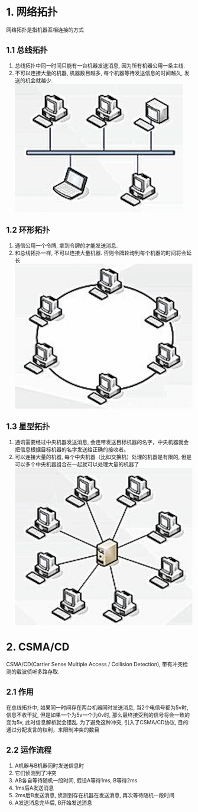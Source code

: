 # 1. 网络拓扑

网络拓扑是指机器互相连接的方式
## 1.1 总线拓扑
1. 总线拓扑中同一时间只能有一台机器发送消息, 因为所有机器公用一条主线.
2. 不可以连接大量的机器, 机器数目越多, 每个机器等待发送信息的时间越久, 发送的机会就越少.
![image-20200514221454679](03-%E7%BD%91%E7%BB%9C%E6%8B%93%E6%89%91.assets/image-20200514221454679.png)
## 1.2 环形拓扑
1. 通信公用一个令牌, 拿到令牌的才能发送消息.
2. 和总线拓扑一样, 不可以连接大量机器. 否则令牌轮询到每个机器的时间将会延长
![图片描述](03-%E7%BD%91%E7%BB%9C%E6%8B%93%E6%89%91.assets/0.7169803619979556.png)
## 1.3 星型拓扑
1. 通讯需要经过中央机器发送消息, 会连带发送目标机器的名字，中央机器就会把信息根据目标机器的名字发送给正确的接收者。
2. 可以连接大量的机器, 每个中央机器（比如交换机）处理的机器是有限的, 但是可以多个中央机器组合在一起就可以处理大量的机器了
![图片描述](03-%E7%BD%91%E7%BB%9C%E6%8B%93%E6%89%91.assets/0.30173329316375175.png)

# 2. CSMA/CD

CSMA/CD(Carrier Sense Multiple Access / Collision Detection), 带有冲突检测的载波侦听多路存取.
## 2.1 作用
在总线拓扑中, 如果同一时间存在两台机器同时发送消息, 当2个电信号都为5v时, 信息不收干扰, 但是如果一个为5v一个为0v时, 那么最终接受到的信号将会一致的变为5v, 此时信息解析就会错乱. 为了避免这种冲突, 引入了CSMA/CD协议, 目的: 
通过分配发言的权利，来限制冲突的数目
## 2.2 运作流程
1. A机器与B机器同时发送信息时
2. 它们侦测到了冲突
3. AB各自等待随机一段时间, 假设A等待1ms, B等待2ms
4. 1ms后A发送消息
5. 2ms后B发送消息, 侦测到存在机器在发送消息, 再次等待随机一段时间
6. A发送消息完毕后, B开始发送消息

